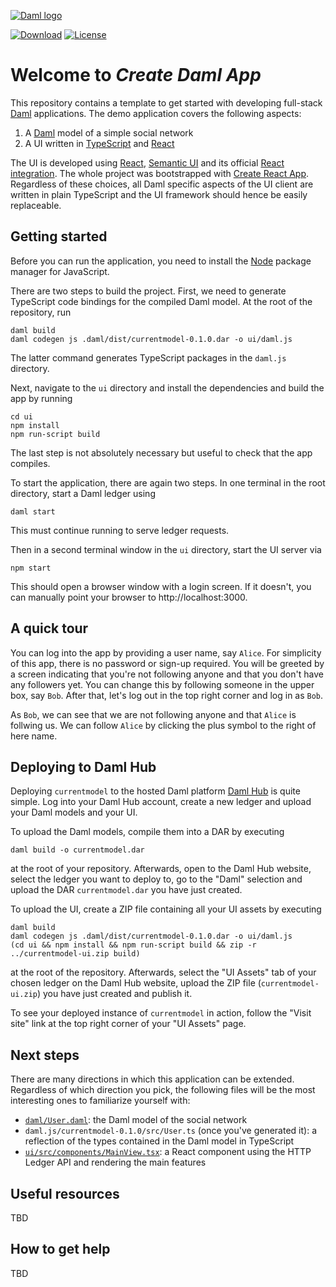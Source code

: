 [![Daml logo](https://daml.com/static/images/logo.png)](https://www.daml.com)

[![Download](https://img.shields.io/github/release/digital-asset/daml.svg?label=Download)](https://docs.daml.com/getting-started/installation.html)
[![License](https://img.shields.io/badge/License-Apache%202.0-blue.svg)](https://github.com/digital-asset/daml/blob/main/LICENSE)

# Welcome to _Create Daml App_

This repository contains a template to get started with developing full-stack
[Daml](https://daml.com/) applications. The demo application covers the following aspects:

1. A [Daml](https://docs.daml.com/index.html) model of a simple social network
2. A UI written in [TypeScript](https://www.typescriptlang.org/) and [React](https://reactjs.org/)

The UI is developed using [React](https://reactjs.org/),
[Semantic UI](https://react.semantic-ui.com/) and its
official [React integration](https://react.semantic-ui.com/).
The whole project was bootstrapped with
[Create React App](https://github.com/facebook/create-react-app).
Regardless of these choices, all Daml specific aspects of the UI client are
written in plain TypeScript and the UI framework should hence be easily
replaceable.


## Getting started

Before you can run the application, you need to install the
[Node](https://docs.npmjs.com/downloading-and-installing-node-js-and-npm) package manager for JavaScript.

There are two steps to build the project.
First, we need to generate TypeScript code bindings for the compiled Daml model.
At the root of the repository, run
```
daml build
daml codegen js .daml/dist/currentmodel-0.1.0.dar -o ui/daml.js
```
The latter command generates TypeScript packages in the `daml.js` directory.

Next, navigate to the `ui` directory and install the dependencies and build the app by running
```
cd ui
npm install
npm run-script build
```
The last step is not absolutely necessary but useful to check that the app compiles.

To start the application, there are again two steps.
In one terminal in the root directory, start a Daml ledger using
```
daml start
```
This must continue running to serve ledger requests.

Then in a second terminal window in the `ui` directory, start the UI server via
```
npm start
```
This should open a browser window with a login screen.
If it doesn't, you can manually point your browser to http://localhost:3000.


## A quick tour

You can log into the app by providing a user name, say `Alice`. For simplicity
of this app, there is no password or sign-up required. You will be greeted by
a screen indicating that you're not following anyone and that you don't have
any followers yet. You can change this by following someone in the upper box,
say `Bob`. After that, let's log out in the top right corner and log in as `Bob`.

As `Bob`, we can see that we are not following anyone and that `Alice` is follwing
us. We can follow `Alice` by clicking the plus symbol to the right of here name.


## Deploying to Daml Hub

Deploying `currentmodel` to the hosted Daml platform
[Daml Hub](https://hub.daml.com/) is quite simple. Log into your Daml Hub
account, create a new ledger and upload your Daml models and your UI.

To upload the Daml models, compile them into a DAR by executing
```
daml build -o currentmodel.dar
```
at the root of your repository. Afterwards, open to the Daml Hub website, select
the ledger you want to deploy to, go to the "Daml" selection and upload the
DAR `currentmodel.dar` you have just created.

To upload the UI, create a ZIP file containing all your UI assets by executing
```
daml build
daml codegen js .daml/dist/currentmodel-0.1.0.dar -o ui/daml.js
(cd ui && npm install && npm run-script build && zip -r ../currentmodel-ui.zip build)
```
at the root of the repository. Afterwards, select the "UI Assets" tab of your
chosen ledger on the Daml Hub website, upload the ZIP file
(`currentmodel-ui.zip`) you have just created and publish it.

To see your deployed instance of `currentmodel` in action, follow the
"Visit site" link at the top right corner of your "UI Assets" page.


## Next steps

There are many directions in which this application can be extended.
Regardless of which direction you pick, the following files will be the most
interesting ones to familiarize yourself with:

- [`daml/User.daml`](daml/User.daml): the Daml model of the social network
- `daml.js/currentmodel-0.1.0/src/User.ts` (once you've generated it):
  a reflection of the types contained in the Daml model in TypeScript
- [`ui/src/components/MainView.tsx`](ui/src/components/MainView.tsx):
  a React component using the HTTP Ledger API and rendering the main features


## Useful resources

TBD


## How to get help

TBD
